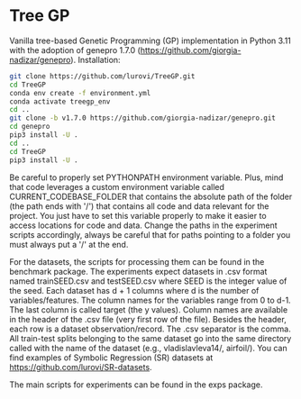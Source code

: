 # Tree GP

Vanilla tree-based Genetic Programming (GP) implementation in Python 3.11 with the adoption of genepro 1.7.0 (https://github.com/giorgia-nadizar/genepro).
Installation:

```bash
git clone https://github.com/lurovi/TreeGP.git
cd TreeGP
conda env create -f environment.yml
conda activate treegp_env
cd ..
git clone -b v1.7.0 https://github.com/giorgia-nadizar/genepro.git
cd genepro
pip3 install -U .
cd ..
cd TreeGP
pip3 install -U .
```

Be careful to properly set PYTHONPATH environment variable. Plus, mind that code leverages a custom environment variable called CURRENT\_CODEBASE\_FOLDER that contains the absolute path of the folder (the path ends with '/') that contains all code and data relevant for the project. You just have to set this variable properly to make it easier to access locations for code and data. Change the paths in the experiment scripts accordingly, always be careful that for paths pointing to a folder you must always put a '/' at the end.

For the datasets, the scripts for processing them can be found in the benchmark package. The experiments expect datasets in .csv format named trainSEED.csv and testSEED.csv where SEED is the integer value of the seed. Each dataset has d + 1 columns where d is the number of variables/features. The column names for the variables range from 0 to d-1. The last column is called target (the y values). Column names are available in the header of the .csv file (very first row of the file). Besides the header, each row is a dataset observation/record. The .csv separator is the comma. All train-test splits belonging to the same dataset go into the same directory called with the name of the dataset (e.g., vladislavleva14/, airfoil/). You can find examples of Symbolic Regression (SR) datasets at https://github.com/lurovi/SR-datasets.

The main scripts for experiments can be found in the exps package.
